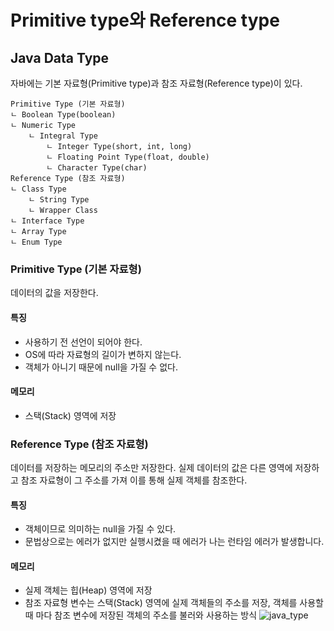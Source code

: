 # Primitive type와 Reference type


## Java Data Type 
자바에는 기본 자료형(Primitive type)과 참조 자료형(Reference type)이 있다.
```
Primitive Type (기본 자료형)
ㄴ Boolean Type(boolean)
ㄴ Numeric Type
    ㄴ Integral Type
        ㄴ Integer Type(short, int, long)
        ㄴ Floating Point Type(float, double)
        ㄴ Character Type(char)
Reference Type (참조 자료형)
ㄴ Class Type
    ㄴ String Type
    ㄴ Wrapper Class
ㄴ Interface Type
ㄴ Array Type
ㄴ Enum Type
```

### Primitive Type (기본 자료형)
데이터의 값을 저장한다.

#### 특징
- 사용하기 전 선언이 되어야 한다.
- OS에 따라 자료형의 길이가 변하지 않는다.
- 객체가 아니기 때문에 null을 가질 수 없다.

#### 메모리 
- 스택(Stack) 영역에 저장

### Reference Type (참조 자료형)
데이터를 저장하는 메모리의 주소만 저장한다. 
실제 데이터의 값은 다른 영역에 저장하고 참조 자료형이 그 주소를 가져 이를 통해 실제 객체를 참조한다.

#### 특징
- 객체이므로 의미하는 null을 가질 수 있다.
- 문법상으로는 에러가 없지만 실행시켰을 때 에러가 나는 런타임 에러가 발생합니다.

#### 메모리
- 실제 객체는 힙(Heap) 영역에 저장
- 참조 자료형 변수는 스택(Stack) 영역에 실제 객체들의 주소를 저장, 객체를 사용할때 마다 참조 변수에 저장된 객체의 주소를 불러와 사용하는 방식
![java_type](https://github.com/Dayoung1014/TIL/assets/58163364/75f6261c-df93-44e1-85e7-10376493f3dc)
